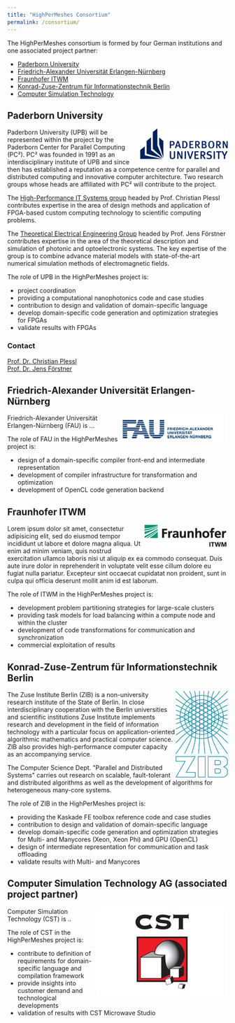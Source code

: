 ```yaml
---
title: "HighPerMeshes Consortium"
permalink: /consortium/
---
```


The HighPerMeshes consortium is formed by four German institutions and one associated project partner:

* [Paderborn University](#upb)
* [Friedrich-Alexander Universität Erlangen-Nürnberg](#fau)
* [Fraunhofer ITWM](#itwm)
* [Konrad-Zuse-Zentrum für Informationstechnik Berlin](#zib)
* [Computer Simulation Technology](#cst)

<a name="upb"></a>
## Paderborn University ##

<picture>
<img src="/assets/images/Logo-UPB.png" style="float:right;" width="200" title="Paderborn University Logo">
</picture>

Paderborn University (UPB) will be represented within the project by the Paderborn Center for Parallel Computing (PC²). PC² was founded in 1991 as an interdisciplinary institute of UPB and since then has established a reputation as a competence centre for parallel and distributed computing and innovative computer architecture. Two research groups whose heads are affiliated with PC² will contribute to the project.

The [High-Performance IT Systems group](http://cs.uni-paderborn.de/hit) headed by Prof. Christian Plessl contributes expertise in the area of design methods and application of FPGA-based custom computing technology to scientific computing problems.

The [Theoretical Electrical Engineering Group](http://tet.uni-paderborn.de) headed by Prof. Jens Förstner contributes expertise in the area of the theoretical description and simulation of photonic and optoelectronic systems. The key expertise of the group is to combine advance material models with state-of-the-art numerical simulation methods of electromagnetic fields.

The role of UPB in the HighPerMeshes project is:
* project coordination
* providing a computational nanophotonics code and case studies
* contribution to design and validation of domain-specific language
* develop domain-specific code generation and optimization strategies for FPGAs
* validate results with FPGAs

### Contact ###

[Prof. Dr. Christian Plessl](mailto:christian.plessl@uni-paderborn.de)  
[Prof. Dr. Jens Förstner](mailto:jens.foerstner@uni-paderborn.de)  


<a name="fau"></a>
## Friedrich-Alexander Universität Erlangen-Nürnberg ##

<picture>
<img src="/assets/images/Logo-FAU.png" style="float:right;" title="FAU Logo">
</picture>

Friedrich-Alexander Universität Erlangen-Nürnberg (FAU) is ...

The role of FAU in the HighPerMeshes project is:
* design of a domain-specific compiler front-end and intermediate representation
* development of compiler infrastructure for transformation and optimization
* development of OpenCL code generation backend


<a name="itwm"></a>
## Fraunhofer ITWM ##

<picture>
<img src="/assets/images/Logo-ITWM.png" style="float:right;" title="ITWM Logo">
</picture>

Lorem ipsum dolor sit amet, consectetur adipisicing elit, sed do eiusmod tempor incididunt ut labore et dolore magna aliqua. Ut enim ad minim veniam, quis nostrud exercitation ullamco laboris nisi ut aliquip ex ea commodo consequat. Duis aute irure dolor in reprehenderit in voluptate velit esse cillum dolore eu fugiat nulla pariatur. Excepteur sint occaecat cupidatat non proident, sunt in culpa qui officia deserunt mollit anim id est laborum.

The role of ITWM in the HighPerMeshes project is:
* development problem partitioning strategies for large-scale clusters
* providing task models for load balancing within a compute node and within the cluster
* development of code transformations for communication and synchronization
* commercial exploitation of results

<a name="zib"></a>
## Konrad-Zuse-Zentrum für Informationstechnik Berlin ##

<picture>
<img src="/assets/images/Logo-ZIB.png" width="120" style="float:right;" title="FAU Logo">
</picture>

The Zuse Institute Berlin (ZIB) is a non-university research institute of the State of Berlin. In close interdisciplinary cooperation with the Berlin universities and scientific institutions Zuse Institute implements research and development in the field of information technology with a particular focus on application-oriented algorithmic mathematics and practical computer science. ZIB also provides high-performance computer capacity as an accompanying service.

The Computer Science Dept. "Parallel and Distributed Systems" carries out research on scalable, fault-tolerant and distributed algorithms as well as the development of algorithms for heterogeneous many-core systems.

The role of ZIB in the HighPerMeshes project is:
* providing the Kaskade FE toolbox reference code and case studies
* contribution to design and validation of domain-specific language
* develop domain-specific code generation and optimization strategies for Multi- and Manycores (Xeon, Xeon Phi) and GPU (OpenCL)
* design of intermediate representation for communication and task offloading
* validate results with Multi- and Manycores

<a name="cst"></a>
## Computer Simulation Technology AG (associated project partner) ##

<picture>
<img src="/assets/images/Logo-CST.jpg" style="float:right;" title="CST Logo">
</picture>

Computer Simulation Technology (CST) is ..

The role of CST in the HighPerMeshes project is:
* contribute to definition of requirements for domain-specific language and compilation framework
* provide insights into customer demand and technological developments
* validation of results with CST Microwave Studio
